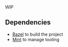 WIP

## Dependencies
- [Bazel](https://bazel.build) to build the project
- [Mint](https://github.com/yonaskolb/mint) to manage tooling

